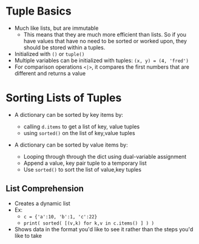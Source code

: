 # Tuple Basics

- Much like lists, but are immutable
  - This means that they are much more efficient than lists. So if you have values that have no need to be sorted or worked upon, they should be stored within a tuples.
- Initialized with `()` or `tuple()`
- Multiple variables can be initialized with tuples: `(x, y) = (4, 'fred')`
- For comparison operations `<|>`, it compares the first numbers that are different and returns a value

# Sorting Lists of Tuples

- A dictionary can be sorted by key items by:

  - calling `d.items` to get a list of key, value tuples
  - using `sorted()` on the list of key,value tuples

- A dictionary can be sorted by value items by:
  - Looping through through the dict using dual-variable assignment
  - Append a value, key pair tuple to a temporary list
  - Use `sorted()` to sort the list of value,key tuples

## List Comprehension

- Creates a dynamic list
- Ex:
  - `c = {'a':10, 'b':1, 'c':22}`
  - `print( sorted( [(v,k) for k,v in c.items() ] ) )`
- Shows data in the format you'd like to see it rather than the steps you'd like to take
